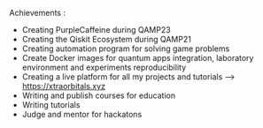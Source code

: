 Achievements :
* Creating PurpleCaffeine during QAMP23
* Creating the Qiskit Ecosystem during QAMP21
* Creating automation program for solving game problems
* Create Docker images for quantum apps integration, laboratory environment and experiments reproducibility
* Creating a live platform for all my projects and tutorials –> https://xtraorbitals.xyz
* Writing and publish courses for education
* Writing tutorials
* Judge and mentor for hackatons
